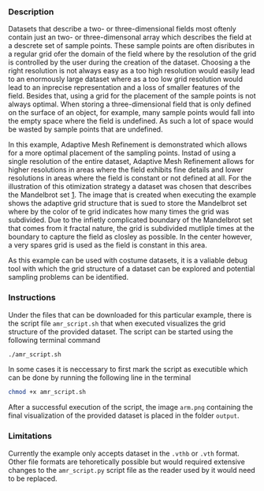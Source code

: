 ### Description ###
Datasets that describe a two- or three-dimensional fields most oftenly contain just an two- or three-dimensonal array which describes the field at a descrete set of sample points.
These sample points are often disributes in a regular grid ofer the domain of the field where by the resolution of the grid is controlled by the user during the creation of the dataset.
Choosing a the right resolution is not always easy as a too high resolution would easily lead to an enormously large dataset where as a too low grid resolution would lead to an inprecise representation and a loss of smaller features of the field.
Besides that, using a grid for the placement of the sample points is not always optimal.
When storing a three-dimensional field that is only defined on the surface of an object, for example, many sample points would fall into the empty space where the field is undefined.
As such a lot of space would be wasted by sample points that are undefined.

In this example, Adaptive Mesh Refinement is demonstrated which allows for a more optimal placement of the sampling points.
Instad of using a single resolution of the entire dataset, Adaptive Mesh Refinement allows for higher resolutions in areas where the field exhibits fine details and lower resolutions in areas where the field is constant or not defined at all.
For the illustration of this otimization strategy a dataset was chosen that describes the Mandelbrot set [1](#reference_dataset).
The image that is created when executing the example shows the adaptive grid structure that is sued to store the Mandelbrot set where by the color of te grid indicates how many times the grid was subdivided.
Due to the infietly complicated boundary of the Mandelbrot set that comes from it fractal nature, the grid is subdivided mutliple times at the boundary to capture the field as closley as possible.
In the center however, a very spares grid is used as the field is constant in this area.

As this example can be used with costume datasets, it is a valiable debug tool with which the grid structure of a dataset can be explored and potential sampling problems can be identified.

### Instructions ###
Under the files that can be downloaded for this particular example, there is the script file `amr_script.sh` that when executed visualizes the grid structure of the provided dataset. 
The script can be started using the following terminal command
```bash
./amr_script.sh
```
In some cases it is neccessary to first mark the script as executible which can be done by running the following line in the terminal
```bash
chmod +x amr_script.sh
```
After a successful execution of the script, the image `arm.png` containing the final visualization of the provided dataset is placed in the folder `output`. 

### Limitations ###
Currently the example only accepts dataset in the `.vthb` or `.vth` format.
Other file formats are tehoretically possible but would required extensive changes to the `amr_script.py` script file as the reader used by it would need to be replaced.